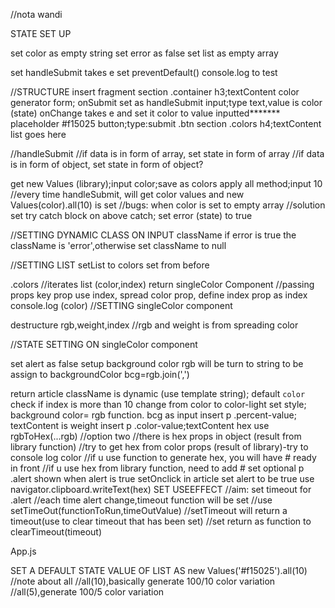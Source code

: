 //nota wandi

STATE SET UP

set color as empty string
set error as false
set list as empty array

set handleSubmit takes e
	set preventDefault()
	console.log to test

//STRUCTURE
insert fragment
	section .container
		h3;textContent color generator
		form; onSubmit set as handleSubmit
			input;type text,value is color (state)
				onChange takes e and set it color to value inputted*******
				placeholder #f15025
			button;type:submit .btn
	section .colors
		h4;textContent list goes here

//handleSubmit
//if data is in form of array, set state in form of array
//if data is in form of object, set state in form of object?

get new Values (library);input color;save as colors
	apply all method;input 10
	//every time handleSubmit,  will get color values and new Values(color).all(10) is set
	//bugs: when color is set to empty array
	//solution
	set try catch block on above
		catch; set error (state) to true


//SETTING DYNAMIC CLASS ON INPUT
className
	if error is true the className is 'error',otherwise set className to null
 
//SETTING LIST 
setList to colors set from before

.colors
	//iterates list (color,index)
	return singleColor Component
		//passing props
		key prop use index, spread color prop, define index prop as index
		console.log (color)
//SETTING singleColor component

destructure rgb,weight,index
//rgb and weight is from spreading color

//STATE SETTING ON singleColor component

set alert as false
setup  background color
	rgb will be turn to string to be assign to backgroundColor
	bcg=rgb.join(',')

return article 
	className is dynamic (use template string); default `color`
		check if index is more than 10 change from color to color-light
	set style; background color= rgb function. bcg as input
	insert p .percent-value; textContent is weight
	insert p .color-value;textContent hex
		use rgbToHex(...rgb)
		//option two
		//there is hex props in object (result from library function)
		//try to get hex from color props (result of library)-try to console log color
		//if u use function to generate hex, you will have # ready in front
		//if u use hex from library function, need to add #
	set optional p .alert
		shown when alert is true
	setOnclick in article
		set alert to be true
		use navigator.clipboard.writeText(hex)
SET USEEFFECT
//aim: set timeout for .alert
//each time alert change,timeout function will be set
//use setTimeOut(functionToRun,timeOutValue)
//setTimeout will return a timeout(use to clear timeout that has been set)
//set return as function to clearTimeout(timeout)

App.js

SET A DEFAULT STATE VALUE OF LIST AS new Values('#f15025').all(10)
	//note about all
	//all(10),basically generate 100/10 color variation
	//all(5),generate 100/5 color variation




 
	



 

